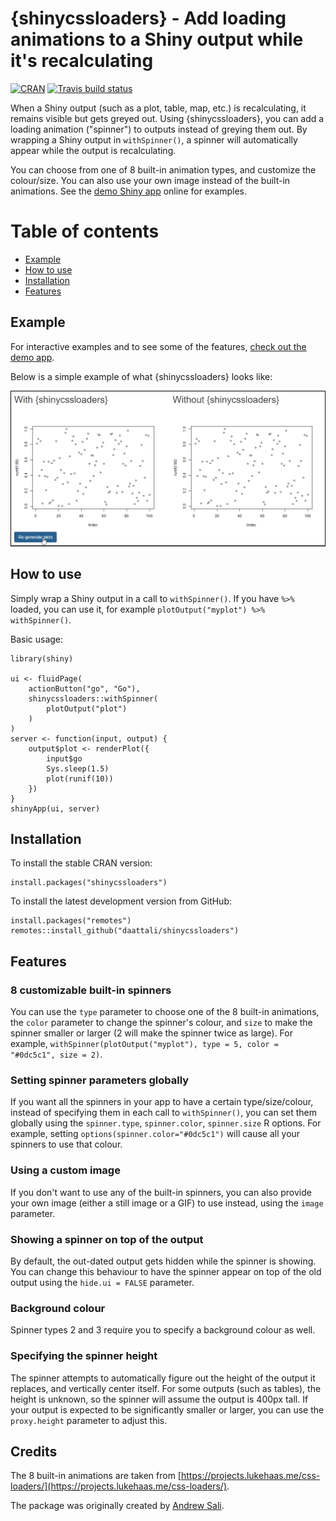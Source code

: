 # {shinycssloaders} - Add loading animations to a Shiny output while it's recalculating 

[![CRAN](http://www.r-pkg.org/badges/version/shinycssloaders)](https://cran.r-project.org/package=shinycssloaders)
[![Travis build status](https://travis-ci.org/daattali/shinycssloaders.svg?branch=master)](https://travis-ci.org/daattali/shinycssloaders)

When a Shiny output (such as a plot, table, map, etc.) is recalculating, it remains visible but gets greyed out. Using {shinycssloaders}, you can add a loading animation ("spinner") to outputs instead of greying them out. By wrapping a Shiny output in `withSpinner()`, a spinner will automatically appear while the output is recalculating.

You can choose from one of 8 built-in animation types, and customize the colour/size. You can also use your own image instead of the built-in animations. See the [demo Shiny app](https://daattali.com/shiny/shinycssloaders-demo) online for examples.

# Table of contents

- [Example](#example)
- [How to use](#usage)
- [Installation](#install)
- [Features](#features)

<h2 id="example">Example</h2>

For interactive examples and to see some of the features, [check out the demo app](https://daattali.com/shiny/shinycssloaders-demo/).

Below is a simple example of what {shinycssloaders} looks like:

![demo GIF](inst/img/demo.gif)

<h2 id="usage">How to use</h2>

Simply wrap a Shiny output in a call to `withSpinner()`. If you have `%>%` loaded, you can use it, for example `plotOutput("myplot") %>% withSpinner()`.

Basic usage:

```
library(shiny)

ui <- fluidPage(
    actionButton("go", "Go"),
    shinycssloaders::withSpinner(
        plotOutput("plot")
    )
)
server <- function(input, output) {
    output$plot <- renderPlot({
        input$go
        Sys.sleep(1.5)
        plot(runif(10))
    })
}
shinyApp(ui, server)
```

<h2 id="install">Installation</h2>

To install the stable CRAN version:

```
install.packages("shinycssloaders")
```

To install the latest development version from GitHub:

```
install.packages("remotes")
remotes::install_github("daattali/shinycssloaders")
```

<h2 id="features">Features</h2>

### 8 customizable built-in spinners

You can use the `type` parameter to choose one of the 8 built-in animations, the `color` parameter to change the spinner's colour, and `size` to make the spinner smaller or larger (2 will make the spinner twice as large). For example, `withSpinner(plotOutput("myplot"), type = 5, color = "#0dc5c1", size = 2)`. 

### Setting spinner parameters globally

If you want all the spinners in your app to have a certain type/size/colour, instead of specifying them in each call to `withSpinner()`, you can set them globally using the `spinner.type`, `spinner.color`, `spinner.size` R options. For example, setting `options(spinner.color="#0dc5c1")` will cause all your spinners to use that colour.

### Using a custom image

If you don't want to use any of the built-in spinners, you can also provide your own image (either a still image or a GIF) to use instead, using the `image` parameter.

### Showing a spinner on top of the output

By default, the out-dated output gets hidden while the spinner is showing. You can change this behaviour to have the spinner appear on top of the old output using the `hide.ui = FALSE` parameter.

### Background colour

Spinner types 2 and 3 require you to specify a background colour as well.

### Specifying the spinner height

The spinner attempts to automatically figure out the height of the output it replaces, and vertically center itself. For some outputs (such as tables), the height is unknown, so the spinner will assume the output is 400px tall. If your output is expected to be significantly smaller or larger, you can use the `proxy.height` parameter to adjust this.


## Credits

The 8 built-in animations are taken from [https://projects.lukehaas.me/css-loaders/](https://projects.lukehaas.me/css-loaders/).

The package was originally created by [Andrew Sali](https://github.com/andrewsali).
